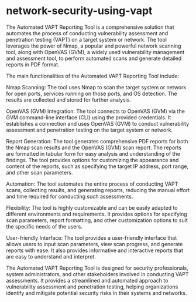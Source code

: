 # network-security-using-vapt

The Automated VAPT Reporting Tool is a comprehensive solution that automates the process of conducting vulnerability assessment and penetration testing (VAPT) on a target system or network. The tool leverages the power of Nmap, a popular and powerful network scanning tool, along with OpenVAS (GVM), a widely used vulnerability management and assessment tool, to perform automated scans and generate detailed reports in PDF format.

The main functionalities of the Automated VAPT Reporting Tool include:

Nmap Scanning: The tool uses Nmap to scan the target system or network for open ports, services running on those ports, and OS detection. The results are collected and stored for further analysis.

OpenVAS (GVM) Integration: The tool connects to OpenVAS (GVM) via the GVM command-line interface (CLI) using the provided credentials. It establishes a connection and uses OpenVAS (GVM) to conduct vulnerability assessment and penetration testing on the target system or network.

Report Generation: The tool generates comprehensive PDF reports for both the Nmap scan results and the OpenVAS (GVM) scan report. The reports are formatted in tabular form for easy analysis and understanding of the findings. The tool provides options for customizing the appearance and content of the reports, such as specifying the target IP address, port range, and other scan parameters.

Automation: The tool automates the entire process of conducting VAPT scans, collecting results, and generating reports, reducing the manual effort and time required for conducting such assessments.

Flexibility: The tool is highly customizable and can be easily adapted to different environments and requirements. It provides options for specifying scan parameters, report formatting, and other customization options to suit the specific needs of the users.

User-friendly Interface: The tool provides a user-friendly interface that allows users to input scan parameters, view scan progress, and generate reports with ease. It also provides informative and interactive reports that are easy to understand and interpret.

The Automated VAPT Reporting Tool is designed for security professionals, system administrators, and other stakeholders involved in conducting VAPT assessments. It provides a streamlined and automated approach to vulnerability assessment and penetration testing, helping organizations identify and mitigate potential security risks in their systems and networks.

